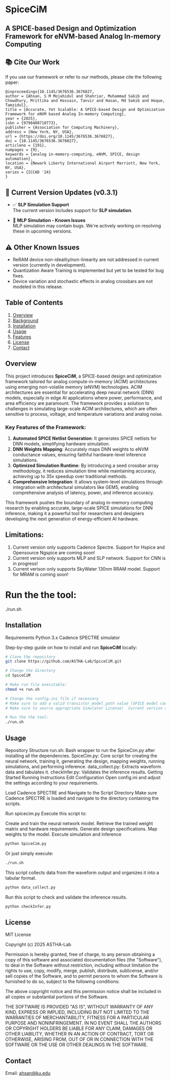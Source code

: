 # SpiceCiM

## A SPICE-based Design and Optimization Framework for eNVM-based Analog In-memory Computing

## 📚 Cite Our Work

If you use our framework or refer to our methods, please cite the following paper:
```
@inproceedings{10.1145/3676536.3676827,
author = {Ahsan, S M Mojahidul and Shahriar, Muhammad Sakib and Chowdhury, Mrittika and Hossain, Tanvir and Hasan, Md Sakib and Hoque, Tamzidul},
title = {Accurate, Yet Scalable: A SPICE-based Design and Optimization Framework for eNVM based Analog In-memory Computing},
year = {2025},
isbn = {9798400710773},
publisher = {Association for Computing Machinery},
address = {New York, NY, USA},
url = {https://doi.org/10.1145/3676536.3676827},
doi = {10.1145/3676536.3676827},
articleno = {191},
numpages = {9},
keywords = {analog in-memory-computing, eNVM, SPICE, design automation},
location = {Newark Liberty International Airport Marriott, New York, NY, USA},
series = {ICCAD '24}
}
```

## 🚀 Current Version Updates (v0.3.1)

- ✅ **SLP Simulation Support**  
  The current version includes support for **SLP simulation**.

- 🐞 **MLP Simulation - Known Issues**  
  MLP simulation may contain bugs. We're actively working on resolving these in upcoming versions.

## ⚠️ Other Known Issues

- ReRAM device non-ideality/non-linearity are not addressed in current version (currently in development).
- Quantization Aware Training is implemented but yet to be tested for bug fixes.
- Device variation and stochastic effects in analog crossbars are not modeled in this release.



## Table of Contents

1. [Overview](#overview)
2. [Background](#background)
3. [Installation](#installation)
4. [Usage](#usage)
5. [Features](#features)
6. [License](#license)
7. [Contact](#contact)

## Overview

This project introduces **SpiceCiM**, a SPICE-based design and optimization framework tailored for analog compute-in-memory (ACIM) architectures using emerging non-volatile memory (eNVM) technologies. ACIM architectures are essential for accelerating deep neural network (DNN) models, especially in edge AI applications where power, performance, and area efficiency are paramount. The framework provides a solution to challenges in simulating large-scale ACIM architectures, which are often sensitive to process, voltage, and temperature variations and analog noise.

### Key Features of the Framework:

1. **Automated SPICE Netlist Generation**: It generates SPICE netlists for DNN models, simplifying hardware simulation.
2. **DNN Weights Mapping**: Accurately maps DNN weights to eNVM conductance values, ensuring faithful hardware-level inference simulations.
3. **Optimized Simulation Runtime**: By introducing a seed crossbar array methodology, it reduces simulation time while maintaining accuracy, achieving up to 35x speedup over traditional methods.
4. **Comprehensive Integration**: It allows system-level simulations through integration with architectural simulators like GEM5, enabling comprehensive analysis of latency, power, and inference accuracy.

This framework pushes the boundary of analog in-memory computing research by enabling accurate, large-scale SPICE simulations for DNN inference, making it a powerful tool for researchers and designers developing the next generation of energy-efficient AI hardware.

## Limitations:
1. Current version only supports Cadence Spectre. Support for Hspice and Opensource Ngspice are coming soon!
2. Current version only supports MLP and SLP network. Support for CNN is in progress!
3. Current verison only supports SkyWater 130nm RRAM model. Support for MRAM is coming soon!

# Run the the tool:
./run.sh


## Installation

Requirements
Python 3.x
Cadence SPECTRE simulator

Step-by-step guide on how to install and run **SpiceCiM** locally:
```bash
# Clone the repository
git clone https://github.com/ASTHA-Lab/SpiceCiM.git

# Change the directory
cd SpiceCiM

# Make run file executable:
chmod +x run.sh

# Change the config.ini file if necessary
# Make sure to add a valid transistor_model_path value (SPICE model comes with PDK supported by Spectre)
# Make sure to source appropriate Simulator License!  Current version only supports Cadence Spectre. Support for Hspice and Opensource Ngspice are coming soon!

# Run the the tool:
./run.sh

```

## Usage
Repository Structure
run.sh: Bash wrapper to run the SpiceCim.py after installing all the dependencies.
SpiceCim.py: Core script for creating the neural network, training it, generating the design, mapping weights, running simulations, and performing inference.
data_collect.py: Extracts waveform data and tabulates it.
checkInfer.py: Validates the inference results.
Getting Started
Running Instructions
Edit Configuration
Open config.ini and adjust the settings according to your requirements.

Load Cadence SPECTRE and Navigate to the Script Directory
Make sure Cadence SPECTRE is loaded and navigate to the directory containing the scripts.

Run spicecim.py
Execute this script to:

Create and train the neural network model.
Retrieve the trained weight matrix and hardware requirements.
Generate design specifications.
Map weights to the model.
Execute simulation and inference
```bash
python SpiceCim.py
```
Or just simply execute:
```bash
./run.sh
```

This script collects data from the waveform output and organizes it into a tabular format.
```bash
python data_collect.py
```
Run this script to check and validate the inference results.
```bash
python checkInfer.py
```


## License
MIT License

Copyright (c) 2025 ASTHA-Lab

Permission is hereby granted, free of charge, to any person obtaining a copy
of this software and associated documentation files (the "Software"), to deal
in the Software without restriction, including without limitation the rights
to use, copy, modify, merge, publish, distribute, sublicense, and/or sell
copies of the Software, and to permit persons to whom the Software is
furnished to do so, subject to the following conditions:

The above copyright notice and this permission notice shall be included in all
copies or substantial portions of the Software.

THE SOFTWARE IS PROVIDED "AS IS", WITHOUT WARRANTY OF ANY KIND, EXPRESS OR
IMPLIED, INCLUDING BUT NOT LIMITED TO THE WARRANTIES OF MERCHANTABILITY,
FITNESS FOR A PARTICULAR PURPOSE AND NONINFRINGEMENT. IN NO EVENT SHALL THE
AUTHORS OR COPYRIGHT HOLDERS BE LIABLE FOR ANY CLAIM, DAMAGES OR OTHER
LIABILITY, WHETHER IN AN ACTION OF CONTRACT, TORT OR OTHERWISE, ARISING FROM,
OUT OF OR IN CONNECTION WITH THE SOFTWARE OR THE USE OR OTHER DEALINGS IN THE
SOFTWARE.
## Contact
Email: ahsan@ku.edu
